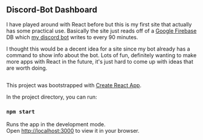 ## Discord-Bot Dashboard
I have played around with React before but this is my first site that actually has some practical use. Basically the site just reads off of a [Google Firebase](https://firebase.google.com/) DB which [my discord bot](https://github.com/ryand939/discord-bot) writes to every 90 minutes. 

I thought this would be a decent idea for a site since my bot already has a command to show info about the bot. Lots of fun, definitely wanting to make more apps with React in the future, it's just hard to come up with ideas that are worth doing.

##

This project was bootstrapped with [Create React App](https://github.com/facebook/create-react-app).

In the project directory, you can run:

### `npm start`

Runs the app in the development mode.\
Open [http://localhost:3000](http://localhost:3000) to view it in your browser.

